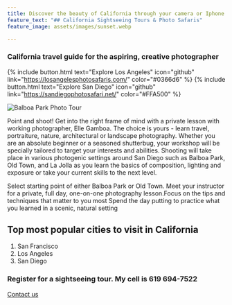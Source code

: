 ```yaml
---
title: Discover the beauty of California through your camera or Iphone
feature_text: "## California Sightseeing Tours & Photo Safaris"
feature_image: assets/images/sunset.webp

---
```

### California travel guide for the aspiring, creative photographer

{% include button.html text="Explore Los Angeles" icon="github" link="https://losangelesphotosafaris.com/" color="#0366d6" %}
{% include button.html text="Explore San Diego" icon="github" link="https://sandiegophotosafari.net/" color="#FFA500" %}

![Balboa Park Photo Tour](https://americabyrailandbus.files.wordpress.com/2022/02/balboa-park-portrait-shoot-san-diego-.jpg)

Point and shoot! Get into the right frame of mind with a private lesson with working photographer, Elle Gamboa. The choice is yours - learn travel, portraiture, nature, architectural or landscape photography. Whether you are an absolute beginner or a seasoned shutterbug, your workshop will be specially tailored to target your interests and abilities. Shooting will take place in various photogenic settings around San Diego such as Balboa Park, Old Town, and La Jolla as you learn the basics of composition, lighting and exposure or take your current skills to the next level.

Select starting point of either Balboa Park or Old Town. Meet your instructor for a private, full day, one-on-one photography lesson.Focus on the tips and techniques that matter to you most Spend the day putting to practice what you learned in a scenic, natural setting

## Top most popular cities to visit in California

1. San Francisco
2. Los Angeles
3. San Diego

### Register for a sightseeing tour. My cell is 619 694-7522

[Contact us](mailto:mydigitalpicasso@yahoo.com)